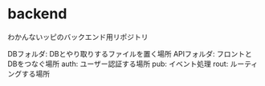 # backend
わかんないッピのバックエンド用リポジトリ

DBフォルダ: DBとやり取りするファイルを置く場所
APIフォルダ: フロントとDBをつなぐ場所
auth: ユーザー認証する場所
pub: イベント処理
rout: ルーティングする場所